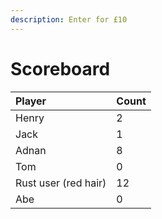 ```yaml
---
description: Enter for £10
---
```


# Scoreboard

| Player | Count |
| :--- | :--- |
| Henry | 2 |
| Jack | 1 |
| Adnan | 8 |
| Tom | 0 |
| Rust user \(red hair\) | 12 |
| Abe | 0 |

